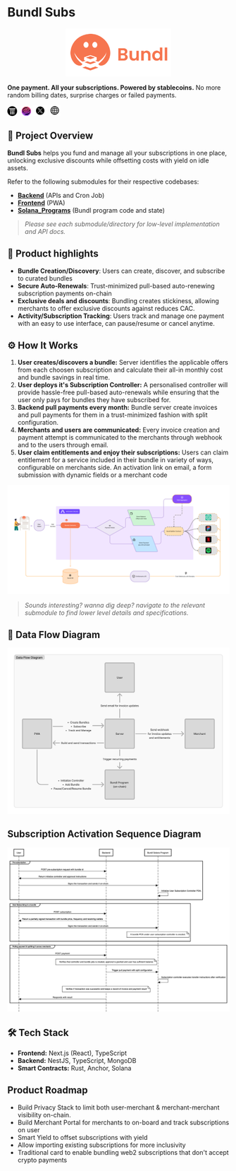 # Bundl Subs
<p align="center">
  <a href="http://bundlsubs.com/" target="blank"><img src="assets/logo-with-text.png" width="240" alt="BundleSubs Logo" /></a>
</p>

**One payment. All your subscriptions. Powered by stablecoins.** No more random billing dates, surprise charges or failed payments.

<a href="https://arena.colosseum.org/projects/explore/bundl" target="blank"><img src="assets/colloseum.svg" style="width:22px; padding-right: 6px;" alt="Colloseum Logo"/></a>
<a href="https://www.legends.fun/products/f47715cc-cd61-414e-83b9-229786e48817" target="blank"><img src="assets/legends.png" style="width:22px;" alt="BundleSubs Logo"/></a>
[![X](assets/x.png)](https://x.com/bundlsubs)
[![Website](assets/globe.png)](https://bundlsubs.com)

## 🚀 Project Overview

**Bundl Subs** helps you fund and manage all your subscriptions in one place, unlocking exclusive discounts while offsetting costs with yield on idle assets.

Refer to the following submodules for their respective codebases: 
- **[Backend](backend/README.md)** (APIs and Cron Job)
- **[Frontend](frontend/README.md)** (PWA)
- **[Solana_Programs](solana-programs/README.md)** (Bundl program code and state)

> _Please see each submodule/directory for low-level implementation and API docs._


## 🧩 Product highlights

- **Bundle Creation/Discovery**: Users can create, discover, and subscribe to curated bundles
- **Secure Auto-Renewals**: Trust-minimized pull-based auto-renewing subscription payments on-chain
- **Exclusive deals and discounts**: Bundling creates stickiness, allowing merchants to offer exclusive discounts against reduces CAC.
- **Activity/Subscription Tracking**: Users track and manage one payment with an easy to use interface, can pause/resume or cancel anytime.


## ⚙️ How It Works

1. **User creates/discovers a bundle:** Server identifies the applicable offers from each choosen subscription and calculate their all-in monthly cost and bundle savings in real time.
1. **User deploys it's Subscription Controller:** A personalised controller will provide hassle-free pull-based auto-renewals while ensuring that the user only pays for bundles they have subscribed for.
1. **Backend pull payments every month:** Bundle server create invoices and pull payments for them in a trust-minimized fashion with split configuration.
1. **Merchants and users are communicated:** Every invoice creation and payment attempt is communicated to the merchants through webhook and to the users through email.
1. **User claim entitlements and enjoy their subscriptions:** Users can claim entitlement for a service included in their bundle in variety of ways, configurable on merchants side. An activation link on email, a form submission with dynamic fields or a merchant code

![User Flow](assets/high-level-diagram.png)

> _Sounds interesting? wanna dig deep? navigate to the relevant submodule to find lower level details and specifications._

## 🔗 Data Flow Diagram

![Data Flow](assets/data-flow.png)

## Subscription Activation Sequence Diagram

![Subscription Sequence Diagram](assets/payment-sequence-diagram.png)

## 🛠️ Tech Stack

- **Frontend:** Next.js (React), TypeScript
- **Backend:** NestJS, TypeScript, MongoDB
- **Smart Contracts:** Rust, Anchor, Solana

## Product Roadmap
- Build Privacy Stack to limit both user-merchant & merchant-merchant visibility on-chain.
- Build Merchant Portal for merchants to on-board and track subscriptions on user
- Smart Yield to offset subscriptions with yield
- Allow importing existing subscriptions for more inclusivity
- Traditional card to enable bundling web2 subscriptions that don't accept crypto payments